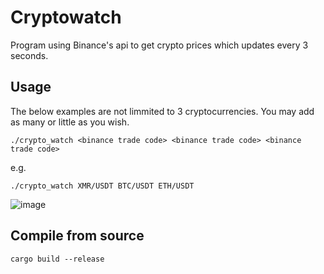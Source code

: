 # Cryptowatch

Program using Binance's api to get crypto prices which updates every 3 seconds.

## Usage

The below examples are not limmited to 3 cryptocurrencies. You may add as many or little as you wish.

`./crypto_watch <binance trade code> <binance trade code> <binance trade code>`

e.g.

`./crypto_watch XMR/USDT BTC/USDT ETH/USDT`

![image](https://user-images.githubusercontent.com/70973680/135427398-804ac65b-f728-42f8-a2b6-b53cb3290505.png)

## Compile from source

`cargo build --release`
